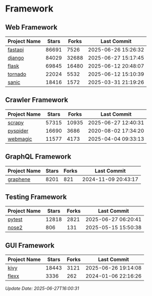 # Framework

## Web Framework
| Project Name | Stars | Forks | Last Commit |
| ------------ | ----- | ----- | ----------- |
| [fastapi](https://github.com/fastapi/fastapi) | 86691 | 7526 | 2025-06-26 15:26:32 |
| [django](https://github.com/django/django) | 84029 | 32688 | 2025-06-27 15:17:45 |
| [flask](https://github.com/pallets/flask) | 69845 | 16480 | 2025-06-12 20:48:07 |
| [tornado](https://github.com/tornadoweb/tornado) | 22024 | 5532 | 2025-06-12 15:10:39 |
| [sanic](https://github.com/sanic-org/sanic) | 18416 | 1572 | 2025-03-31 21:19:26 |

## Crawler Framework
| Project Name | Stars | Forks | Last Commit |
| ------------ | ----- | ----- | ----------- |
| [scrapy](https://github.com/scrapy/scrapy) | 57315 | 10935 | 2025-06-27 12:40:31 |
| [pyspider](https://github.com/binux/pyspider) | 16690 | 3686 | 2020-08-02 17:34:20 |
| [webmagic](https://github.com/code4craft/webmagic) | 11577 | 4173 | 2025-04-04 09:33:13 |

## GraphQL Framework
| Project Name | Stars | Forks | Last Commit |
| ------------ | ----- | ----- | ----------- |
| [graphene](https://github.com/graphql-python/graphene) | 8201 | 821 | 2024-11-09 20:43:17 |

## Testing Framework
| Project Name | Stars | Forks | Last Commit |
| ------------ | ----- | ----- | ----------- |
| [pytest](https://github.com/pytest-dev/pytest) | 12818 | 2821 | 2025-06-27 06:20:41 |
| [nose2](https://github.com/nose-devs/nose2) | 806 | 131 | 2025-05-15 15:50:38 |

## GUI Framework
| Project Name | Stars | Forks | Last Commit |
| ------------ | ----- | ----- | ----------- |
| [kivy](https://github.com/kivy/kivy) | 18443 | 3121 | 2025-06-26 19:14:08 |
| [flexx](https://github.com/flexxui/flexx) | 3336 | 262 | 2024-01-06 22:16:26 |

*Update Date: 2025-06-27T16:00:31*